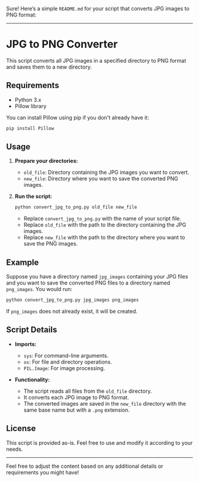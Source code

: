 Sure! Here’s a simple `README.md` for your script that converts JPG images to PNG format:

---

# JPG to PNG Converter

This script converts all JPG images in a specified directory to PNG format and saves them to a new directory.

## Requirements

- Python 3.x
- Pillow library

You can install Pillow using pip if you don't already have it:

```bash
pip install Pillow
```

## Usage

1. **Prepare your directories:**
   - `old_file`: Directory containing the JPG images you want to convert.
   - `new_file`: Directory where you want to save the converted PNG images.

2. **Run the script:**

   ```bash
   python convert_jpg_to_png.py old_file new_file
   ```

   - Replace `convert_jpg_to_png.py` with the name of your script file.
   - Replace `old_file` with the path to the directory containing the JPG images.
   - Replace `new_file` with the path to the directory where you want to save the PNG images.

## Example

Suppose you have a directory named `jpg_images` containing your JPG files and you want to save the converted PNG files to a directory named `png_images`. You would run:

```bash
python convert_jpg_to_png.py jpg_images png_images
```

If `png_images` does not already exist, it will be created.

## Script Details

- **Imports:**
  - `sys`: For command-line arguments.
  - `os`: For file and directory operations.
  - `PIL.Image`: For image processing.

- **Functionality:**
  - The script reads all files from the `old_file` directory.
  - It converts each JPG image to PNG format.
  - The converted images are saved in the `new_file` directory with the same base name but with a `.png` extension.

## License

This script is provided as-is. Feel free to use and modify it according to your needs.

---

Feel free to adjust the content based on any additional details or requirements you might have!

